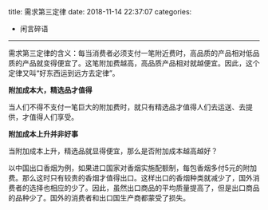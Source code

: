 title: 需求第三定律
date: 2018-11-14 22:37:07
categories:
- 闲言碎语

---

需求第三定律的含义：每当消费者必须支付一笔附近费时，高品质的产品相对低品质的产品就变得便宜了。这笔附加费越高，高品质产品相对就越便宜。因此，这个定律又叫“好东西运到远方去定律”。

**附加成本大，精选品才值得**

当人们不得不支付一笔巨大的附加费时，就只有精选品才值得人们去运送、去提供，才值得人们享受。

**附加成本上升并非好事**

当附加成本上升，精选品就显得便宜，那么是否附加成本越高越好？

以中国出口香烟为例，如果进口国家对香烟实施配额制，每包香烟多付5元的附加费。那么这时只有较贵的香烟才值得出口。这样出口的香烟种类就减少了，国外消费者的选择也相应的少了。因此，虽然出口商品的平均质量提高了，但是出口商品的品种少了。国外的消费者和出口国生产商都蒙受了损失。


